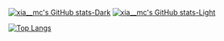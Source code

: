 [![xia__mc's GitHub stats-Dark](https://github-readme-stats.vercel.app/api?username=xia-mc\&show_icons=true\&theme=dark#gh-dark-mode-only)](https://github.com/anuraghazra/github-readme-stats#responsive-card-theme#gh-dark-mode-only)
[![xia__mc's GitHub stats-Light](https://github-readme-stats.vercel.app/api?username=xia-mc\&show_icons=true\&theme=default#gh-light-mode-only)](https://github.com/anuraghazra/github-readme-stats#responsive-card-theme#gh-light-mode-only)

[![Top Langs](https://github-readme-stats.vercel.app/api/top-langs/?username=xia-mc)](https://github.com/anuraghazra/github-readme-stats)
